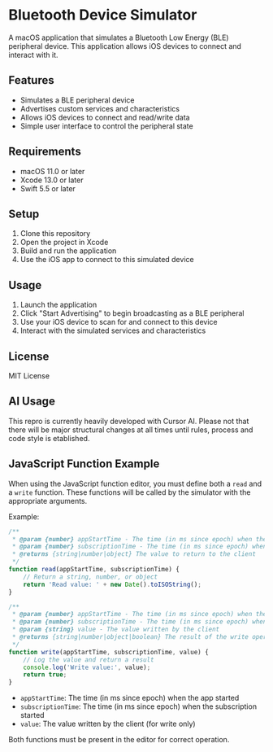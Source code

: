 # Bluetooth Device Simulator

A macOS application that simulates a Bluetooth Low Energy (BLE) peripheral device. This application allows iOS devices to connect and interact with it.

## Features

- Simulates a BLE peripheral device
- Advertises custom services and characteristics
- Allows iOS devices to connect and read/write data
- Simple user interface to control the peripheral state

## Requirements

- macOS 11.0 or later
- Xcode 13.0 or later
- Swift 5.5 or later

## Setup

1. Clone this repository
2. Open the project in Xcode
3. Build and run the application
4. Use the iOS app to connect to this simulated device

## Usage

1. Launch the application
2. Click "Start Advertising" to begin broadcasting as a BLE peripheral
3. Use your iOS device to scan for and connect to this device
4. Interact with the simulated services and characteristics

## License

MIT License 

## AI Usage
This repro is currently heavily developed with Cursor AI. Please not that there will be major structural changes at all times until rules, process and code style is etablished.

## JavaScript Function Example

When using the JavaScript function editor, you must define both a `read` and a `write` function. These functions will be called by the simulator with the appropriate arguments.

Example:

```javascript
/**
 * @param {number} appStartTime - The time (in ms since epoch) when the app started
 * @param {number} subscriptionTime - The time (in ms since epoch) when the subscription started
 * @returns {string|number|object} The value to return to the client
 */
function read(appStartTime, subscriptionTime) {
    // Return a string, number, or object
    return 'Read value: ' + new Date().toISOString();
}

/**
 * @param {number} appStartTime - The time (in ms since epoch) when the app started
 * @param {number} subscriptionTime - The time (in ms since epoch) when the subscription started
 * @param {string} value - The value written by the client
 * @returns {string|number|object|boolean} The result of the write operation
 */
function write(appStartTime, subscriptionTime, value) {
    // Log the value and return a result
    console.log('Write value:', value);
    return true;
}
```

- `appStartTime`: The time (in ms since epoch) when the app started
- `subscriptionTime`: The time (in ms since epoch) when the subscription started
- `value`: The value written by the client (for write only)

Both functions must be present in the editor for correct operation.